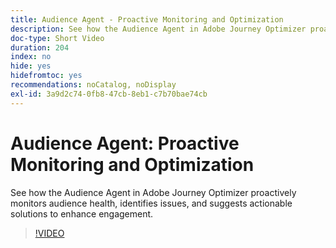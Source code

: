 ```yaml
---
title: Audience Agent - Proactive Monitoring and Optimization
description: See how the Audience Agent in Adobe Journey Optimizer proactively monitors audience health, identifies issues, and suggests actionable solutions to enhance engagement.
doc-type: Short Video
duration: 204
index: no
hide: yes
hidefromtoc: yes
recommendations: noCatalog, noDisplay
exl-id: 3a9d2c74-0fb8-47cb-8eb1-c7b70bae74cb
---
```

# Audience Agent: Proactive Monitoring and Optimization

See how the Audience Agent in Adobe Journey Optimizer proactively monitors audience health, identifies issues, and suggests actionable solutions to enhance engagement.

<!-- 62_S653_3442539_203_audience-agent-proactive-monitoring-and-optimization -->
>[!VIDEO](https://video.tv.adobe.com/v/3458192/?learn=on&enablevpops=true)
